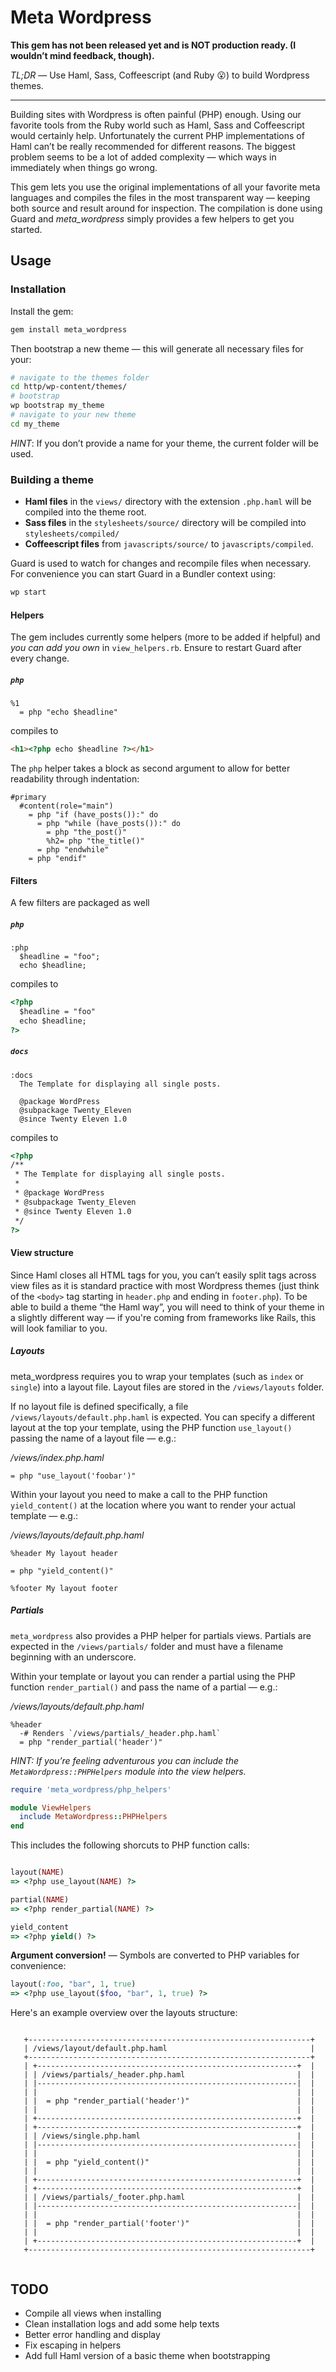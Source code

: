 # Meta Wordpress

**This gem has not been released yet and is NOT production ready. (I wouldn’t mind feedback, though).**

*TL;DR* — Use Haml, Sass, Coffeescript (and Ruby :open_mouth:) to build Wordpress themes. 

***

Building sites with Wordpress is often painful (PHP) enough. Using our favorite tools from the Ruby world such as Haml, Sass and Coffeescript would certainly help.
Unfortunately the current PHP implementations of Haml can’t be really recommended for different reasons. The biggest problem seems to be a lot of added complexity — which ways in immediately when things go wrong.

This gem lets you use the original implementations of all your favorite meta languages and compiles the files in the most transparent way — keeping both source and result around for inspection. The compilation is done using Guard and *meta_wordpress* simply provides a few helpers to get you started. 

## Usage

### Installation

Install the gem:

```bash
gem install meta_wordpress
```

Then bootstrap a new theme — this will generate all necessary files for your:

```bash
# navigate to the themes folder
cd http/wp-content/themes/
# bootstrap
wp bootstrap my_theme
# navigate to your new theme
cd my_theme
```

*HINT*: If you don’t provide a name for your theme, the current folder will be used.

### Building a theme

* **Haml files** in the `views/` directory with the extension `.php.haml` will be compiled into the theme root.
* **Sass files** in the `stylesheets/source/` directory will be compiled into `stylesheets/compiled/` 
* **Coffeescript files** from `javascripts/source/` to `javascripts/compiled`.

Guard is used to watch for changes and recompile files when necessary. For convenience you can start Guard in a Bundler context using:

```bash
wp start
```

#### Helpers

The gem includes currently some helpers (more to be added if helpful) and *you can add you own* in `view_helpers.rb`. Ensure to restart Guard after every change.

##### `php`

```haml
%1
  = php "echo $headline"
```
compiles to 

```html
<h1><?php echo $headline ?></h1>
```

The `php` helper takes a block as second argument to allow for better readability through indentation:

```haml
#primary
  #content(role="main")
    = php "if (have_posts()):" do
      = php "while (have_posts()):" do
        = php "the_post()"
        %h2= php "the_title()"
      = php "endwhile"
    = php "endif"
```

#### Filters

A few filters are packaged as well

##### `php`

```haml
:php
  $headline = "foo";
  echo $headline;
```
compiles to 

```html
<?php 
  $headline = "foo"
  echo $headline;
?>
```

##### `docs`

```haml
:docs
  The Template for displaying all single posts.

  @package WordPress
  @subpackage Twenty_Eleven
  @since Twenty Eleven 1.0
```
compiles to 

```html
<?php
/**
 * The Template for displaying all single posts.
 *
 * @package WordPress
 * @subpackage Twenty_Eleven
 * @since Twenty Eleven 1.0
 */
?>
```

#### View structure

Since Haml closes all HTML tags for you, you can’t easily split tags across view files as it is standard practice with most Wordpress themes (just think of the `<body>` tag starting in `header.php` and ending in `footer.php`). 
To be able to build a theme “the Haml way”, you will need to think of your theme in a slightly different way — if you're coming from frameworks like Rails, this will look familiar to you.

##### Layouts

meta_wordpress requires you to wrap your templates (such as `index` or `single`) into a layout file. Layout files are stored in the `/views/layouts` folder. 

If no layout file is defined specifically, a file `/views/layouts/default.php.haml`  is expected.
You can specify a different layout at the top your template, using the PHP function `use_layout()` passing the name of a layout file — e.g.:

*/views/index.php.haml*

```haml
= php "use_layout('foobar')"
``` 

Within your layout you need to make a call to the PHP function `yield_content()` at the location where you want to render your actual template — e.g.:

*/views/layouts/default.php.haml*

```haml
%header My layout header

= php "yield_content()"

%footer My layout footer
```

##### Partials

`meta_wordpress` also provides a PHP helper for partials views. Partials are expected in the `/views/partials/` folder and must have a filename beginning with an underscore.

Within your template or layout you can render a partial using the PHP function `render_partial()` and pass the name of a partial — e.g.:

*/views/layouts/default.php.haml*

```haml
%header
  -# Renders `/views/partials/_header.php.haml`
  = php "render_partial('header')"
```

*HINT: If you’re feeling adventurous you can include the `MetaWordpress::PHPHelpers` module into the view helpers.*

```ruby
require 'meta_wordpress/php_helpers'

module ViewHelpers
  include MetaWordpress::PHPHelpers
end
```

This includes the following shorcuts to PHP function calls:

```ruby

layout(NAME) 
=> <?php use_layout(NAME) ?>

partial(NAME) 
=> <?php render_partial(NAME) ?>

yield_content
=> <?php yield() ?>
```

**Argument conversion!** — Symbols are converted to PHP variables for convenience:

```ruby
layout(:foo, "bar", 1, true)
=> <?php use_layout($foo, "bar", 1, true) ?>
```

Here's an example overview over the layouts structure:

```

   +---------------------------------------------------------------+
   | /views/layout/default.php.haml                                |
   +---------------------------------------------------------------+
   | +----------------------------------------------------------+  |
   | | /views/partials/_header.php.haml                         |  |
   | |----------------------------------------------------------|  |
   | |                                                          |  |
   | |  = php "render_partial('header')"                        |  |
   | |                                                          |  |
   | +----------------------------------------------------------+  |
   | +----------------------------------------------------------+  |
   | | /views/single.php.haml                                   |  |
   | |----------------------------------------------------------|  |
   | |                                                          |  |
   | |  = php "yield_content()"                                 |  |
   | |                                                          |  |
   | +----------------------------------------------------------+  |
   | +----------------------------------------------------------+  |
   | | /views/partials/_footer.php.haml                         |  |
   | |----------------------------------------------------------|  |
   | |                                                          |  |
   | |  = php "render_partial('footer')"                        |  |
   | |                                                          |  |
   | +----------------------------------------------------------+  |
   +---------------------------------------------------------------+
   
```

## TODO

* Compile all views when installing
* Clean installation logs and add some help texts
* Better error handling and display
* Fix escaping in helpers
* Add full Haml version of a basic theme when bootstrapping
